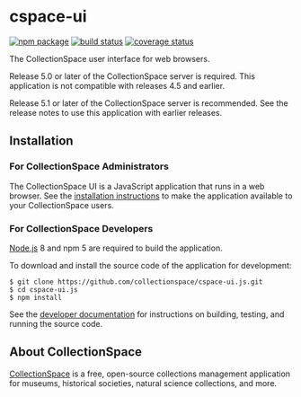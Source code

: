# cspace-ui

[![npm package](https://img.shields.io/npm/v/cspace-ui.svg)](https://www.npmjs.com/package/cspace-ui)
[![build status](https://travis-ci.org/collectionspace/cspace-ui.js.svg?branch=master)](https://travis-ci.org/collectionspace/cspace-ui.js)
[![coverage status](https://coveralls.io/repos/github/collectionspace/cspace-ui.js/badge.svg?branch=master)](https://coveralls.io/github/collectionspace/cspace-ui.js?branch=master)

The CollectionSpace user interface for web browsers.

Release 5.0 or later of the CollectionSpace server is required. This application is not compatible with releases 4.5 and earlier.

Release 5.1 or later of the CollectionSpace server is recommended. See the release notes to use this application with earlier releases.

## Installation

### For CollectionSpace Administrators

The CollectionSpace UI is a JavaScript application that runs in a web browser. See the [installation instructions](https://github.com/collectionspace/cspace-ui.js/tree/master/docs/installation) to make the application available to your CollectionSpace users.

### For CollectionSpace Developers

[Node.js](https://nodejs.org/) 8 and npm 5 are required to build the application.

To download and install the source code of the application for development:

```
$ git clone https://github.com/collectionspace/cspace-ui.js.git
$ cd cspace-ui.js
$ npm install
```

See the [developer documentation](https://github.com/collectionspace/cspace-ui.js/tree/master/docs/developer) for instructions on building, testing, and running the source code.

## About CollectionSpace

[CollectionSpace](http://www.collectionspace.org/) is a free, open-source collections management application for museums, historical societies, natural science collections, and more.
